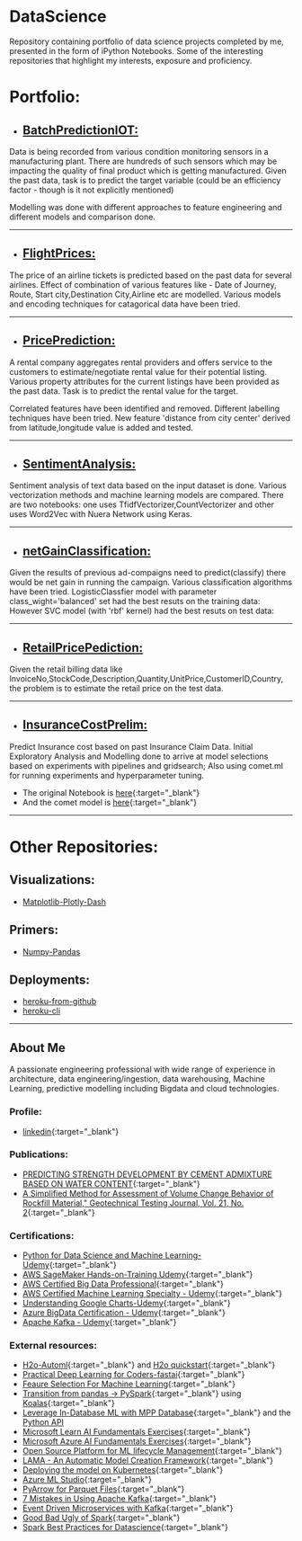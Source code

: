 # DataScience
Repository containing portfolio of data science projects completed by me, presented in the form of iPython Notebooks.
Some of the interesting repositories that highlight my interests, exposure and proficiency.

# Portfolio:

* ## [BatchPredictionIOT:](https://github.com/yaligarp/DataScience/tree/main/BatchPredictionIOT) 

Data is being recorded from various condition monitoring sensors in a manufacturing plant. 
There are hundreds of such sensors which may be impacting the quality of final product which is getting manufactured.
Given the past data, task is to predict the target variable (could be an efficiency factor - though is it not explicitly mentioned)

Modelling was done with different approaches to feature engineering and different models and comparison done.

------
* ## [FlightPrices:](https://github.com/yaligarp/DataScience/tree/main/FlightPrices)

The price of an airline tickets is predicted based on the past data for several airlines. 
Effect of combination of various features like - Date of Journey, Route, Start city,Destination City,Airline etc are modelled.
Various models and encoding techniques for catagorical data have been tried.

------
* ## [PricePrediction:](https://github.com/yaligarp/DataScience/tree/main/PricePrediction)

A rental company aggregates rental providers and offers service to the customers to estimate/negotiate rental value for their potential listing.
Various property attributes for the current listings have been provided as the past data.
Task is to predict the rental value for the target.

Correlated features have been identified and removed.
Different labelling techniques have been tried.
New feature 'distance from city center' derived from latitude,longitude value is added and tested.

------
* ## [SentimentAnalysis:](https://github.com/yaligarp/DataScience/tree/main/SentimentAnalysis)

Sentiment analysis of text data based on the input dataset is done.
Various vectorization methods and machine learning models are compared.
There are two notebooks: one uses TfidfVectorizer,CountVectorizer and other uses Word2Vec with Nuera Network using Keras.

------
* ## [netGainClassification:](https://github.com/yaligarp/DataScience/tree/main/netGainClassification)

Given the results of previous ad-compaigns need to predict(classify) there would be net gain in running the campaign.
Various classification algorithms have been tried.
LogisticClassfier model with parameter class_wight='balanced' set had the best resuts on the training data:
However SVC model (with 'rbf' kernel) had the best resuts on test data:

------
* ## [RetailPricePediction:](https://github.com/yaligarp/DataScience/tree/main/RetailPricePediction)

Given the retail billing data like InvoiceNo,StockCode,Description,Quantity,UnitPrice,CustomerID,Country, the problem is to estimate the retail price on the test data.

------
* ## [InsuranceCostPrelim:](https://github.com/yaligarp/DataScience/tree/main/InsuranceCostPrelim)

Predict Insurance cost based on past Insurance Claim Data. Initial Exploratory Analysis and Modelling done to arrive at model selections based on experiments with pipelines and gridsearch; 
Also using comet.ml for running experiments and hyperparameter tuning.

 * The original Notebook is [here](https://www.kaggle.com/pyaligar/notebook0325f93125){:target="_blank"}
 * And the comet model is [here](https://www.comet.ml/yaligarp/saturday-codealong-medical-insurance-costs-predict/e961de32e76047cf8e487f252c24ae85?experiment-tab=chart&showOutliers=true&smoothing=0&transformY=smoothing&xAxis=wall){:target="_blank"}

------
# Other Repositories:

## Visualizations:

* [Matplotlib-Plotly-Dash](https://github.com/yaligarp/visualizations)

## Primers:

* [Numpy-Pandas](https://github.com/yaligarp/primers/)


## Deployments:

* [heroku-from-github](https://github.com/yaligarp/heroku-from-github)
* [heroku-cli](https://github.com/yaligarp/ga-dash-heroku)

------
## About Me
A passionate engineering professional with wide range of experience in architecture, data engineering/ingestion, data warehousing, Machine Learning, predictive modelling including Bigdata and cloud technologies.

### Profile: 
* [linkedin](https://www.linkedin.com/in/prakash-y-2327a6a/){:target="_blank"}

### Publications:
* [PREDICTING STRENGTH DEVELOPMENT BY CEMENT ADMIXTURE BASED ON WATER CONTENT](https://trid.trb.org/view/504288){:target="_blank"}
* [A Simplified Method for Assessment of Volume Change Behavior of Rockfill Material," Geotechnical Testing Journal, Vol. 21, No. 2](https://www.astm.org/DIGITAL_LIBRARY/JOURNALS/GEOTECH/PAGES/GTJ10753J.htm){:target="_blank"}

### Certifications:

* [Python for Data Science and Machine Learning-Udemy](https://www.udemy.com/certificate/UC-9JB3KRLR){:target="_blank"}
* [AWS SageMaker Hands-on-Training Udemy](https://www.udemy.com/certificate/UC-09bb3aa6-584d-4931-8425-2b2c48028470){:target="_blank"}
* [AWS Certified Big Data Professional](https://www.certmetrics.com/amazon/public/badge.aspx?i=8&t=c&d=2020-05-25&ci=AWS00996243){:target="_blank"}
* [AWS Certified Machine Learning Specialty - Udemy](https://www.udemy.com/certificate/UC-FUI1JTZ8/){:target="_blank"}
* [Understanding Google Charts-Udemy](https://www.udemy.com/certificate/UC-6a2afbf6-caa5-4a4c-aaea-269fbe4c4a9e){:target="_blank"}
* [Azure BigData Certification - Udemy](https://www.udemy.com/certificate/UC-ec060c19-77d7-415a-ba97-63d9a6e71460){:target="_blank"}
* [Apache Kafka - Udemy](https://www.udemy.com/certificate/UC-KR0AR60O){:target="_blank"}

### External resources:
* [H2o-Automl](https://github.com/h2oai/h2o-tutorials/tree/master/h2o-world-2017/automl){:target="_blank"} and [H2o quickstart](https://www.bitbook.io/h2o-ai-quick-start-tutorial-for-just-about-anyone/){:target="_blank"}
* [Practical Deep Learning for Coders-fastai](https://course.fast.ai/){:target="_blank"}
* [Feaure Selection For Machine Learning](https://machinelearningmastery.com/feature-selection-with-real-and-categorical-data/){:target="_blank"}
* [Transition from pandas -> PySpark](https://databricks.com/blog/2020/03/31/10-minutes-from-pandas-to-koalas-on-apache-spark.html#:~:text=A%20Koalas%20Series%20can%20be,way%20as%20a%20pandas%20Series.&text=A%20Koalas%20DataFrame%20has%20an,by%20passing%20a%20pandas%20DataFrame.){:target="_blank"} using [Koalas](https://koalas.readthedocs.io/en/latest/getting_started/install.html){:target="_blank"}
* [Leverage In-Database ML with MPP Database](https://www.vertica.com/product/database-machine-learning/){:target="_blank"} and the [Python API](https://www.vertica.com/python)
* [Microsoft Learn AI Fundamentals Exercises](https://github.com/MicrosoftDocs/ai-fundamentals){:target="_blank"}
* [Microsoft Azure AI Fundamentals Exercises](https://github.com/MicrosoftLearning/mslearn-ai900){:target="_blank"}
* [Open Source Platform for ML lifecycle Management](https://mlflow.org/){:target="_blank"} 
* [LAMA - An Automatic Model Creation Framework](https://analyticsindiamag.com/hands-on-python-guide-to-lama-an-automatic-ml-model-creation-framework/){:target="_blank"}
* [Deploying the model on Kubernetes](https://www.kubermatic.com/blog/deploy-your-deep-learning-model-on-kubernetes-1/){:target="_blank"}
* [Azure ML Studio](https://www.youtube.com/watch?v=VcbMFy05h54&list=PL8eNk_zTBST_WSR_KUBex8TDnQ21GetSG&index=2){:target="_blank"}
* [PyArrow for Parquet Files](https://mungingdata.com/pyarrow/parquet-metadata-min-max-statistics/){:target="_blank"}
* [7 Mistakes in Using Apache Kafka](https://blog.softwaremill.com/7-mistakes-when-using-apache-kafka-44358cd9cd6){:target="_blank"}
* [Event Driven Microservices with Kafka](https://www.confluent.io/resources/event-driven-microservices/?utm_medium=display&utm_source=google&utm_campaign=ch.display_tp.rmkt_tgt.content-remarketing_rgn.india_lng.eng_dv.all_con.event-driven-microservice-whitepaper&utm_term=&creative=edma-snsd-7Days&device=c&placement=www.guru99.com&gclid=EAIaIQobChMInK7WgoHY7gIVyB3VCh1H2AFQEAEYASAAEgJSxPD_BwE){:target="_blank"}
* [Good Bad Ugly of Spark](https://thenewstack.io/the-good-bad-and-ugly-apache-spark-for-data-science-work/){:target="_blank"}
* [Spark Best Practices for Datascience](https://www.kdnuggets.com/2020/08/5-spark-best-practices-data-science.html){:target="_blank"}
